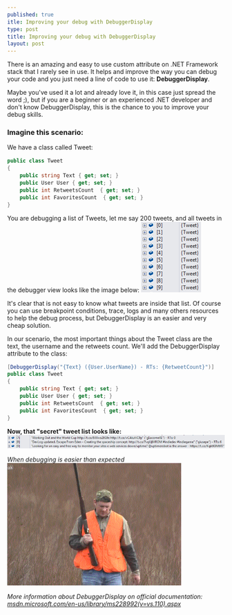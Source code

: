 ```yaml
---
published: true
itle: Improving your debug with DebuggerDisplay
type: post
title: Improving your debug with DebuggerDisplay
layout: post
---
```


There is an amazing and easy to use custom attribute on .NET Framework stack that I rarely see in use. It helps and improve the way you can debug your code and you just need a line of code to use it: **DebuggerDisplay**.

Maybe you've used it a lot and already love it, in this case just spread the word ;), but if you are a beginner or an experienced .NET developer and don't know DebuggerDisplay, this is the chance to you to improve your debug skills.

### Imagine this scenario:
We have a class called Tweet:

```csharp
public class Tweet
{
    public string Text { get; set; }
    public User User { get; set; }
    public int RetweetsCount  { get; set; }
    public int FavoritesCount  { get; set; }
}
```

You are debugging a list of Tweets, let me say 200 tweets, and all tweets in the debugger view looks like the image below:
![NoDebuggerDisplay.png](../images/NoDebuggerDisplay.png)

It's clear that is not easy to know what tweets are inside that list. Of course you can use breakpoint conditions, trace, logs and many others resources to help the debug process, but DebuggerDisplay is an easier and very cheap solution.

In our scenario, the most important things about the Tweet class are the text, the username and the retweets count. We'll add the DebuggerDisplay attribute to the class:

```csharp
[DebuggerDisplay("{Text} ({User.UserName}) - RTs: {RetweetCount}")]
public class Tweet
{
    public string Text { get; set; }
    public User User { get; set; }
    public int RetweetsCount  { get; set; }
    public int FavoritesCount  { get; set; }
}
```

**Now, that "secret" tweet list looks like:**
![DebuggerDisplayInAction.png](../images/DebuggerDisplayInAction.png)

_When debugging is easier than expected_
![When debugging is easier than expected](../images/whenDebugIsEasyThanExpected.gif)

_More information about DebuggerDisplay on official documentation: [msdn.microsoft.com/en-us/library/ms228992(v=vs.110).aspx](http://msdn.microsoft.com/en-us/library/ms228992(v=vs.110).aspx)_
